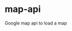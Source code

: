 # map-api
Google map api to load a map

<script async src="//pagead2.googlesyndication.com/pagead/js/adsbygoogle.js"></script>
<ins class="adsbygoogle"
     style="display:block"
     data-ad-format="fluid"
     data-ad-layout="image-top"
     data-ad-layout-key="-8b+2a-ey+8p+ug"
     data-ad-client="ca-pub-4146856286076977"
     data-ad-slot="6778005197"></ins>
<script>
     (adsbygoogle = window.adsbygoogle || []).push({});
</script>
